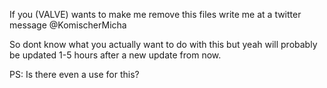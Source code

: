 If you (VALVE) wants to make me remove this files write me at a twitter message @KomischerMicha

So dont know what you actually want to do with this but yeah will probably be updated 1-5 hours after a new update from
now.

PS: Is there even a use for this? 

